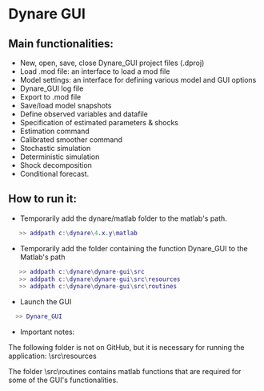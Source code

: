Dynare GUI
==========

Main functionalities:
---------------------

- New, open, save, close Dynare_GUI project files (.dproj)
- Load .mod file: an interface to load a mod file
- Model settings: an interface for defining various model and GUI options
- Dynare_GUI log file
- Export to .mod file
- Save/load model snapshots
- Define observed variables and datafile
- Specification of estimated parameters & shocks
- Estimation command
- Calibrated smoother command
- Stochastic simulation
- Deterministic simulation
- Shock decomposition
- Conditional forecast.

How to run it:
--------------

- Temporarily add the dynare/matlab folder to the matlab's path.

```matlab
   >> addpath c:\dynare\4.x.y\matlab
```

- Temporarily add the folder containing the function Dynare_GUI to the Matlab's path

```matlab
   >> addpath c:\dynare\dynare-gui\src
   >> addpath c:\dynare\dynare-gui\src\resources
   >> addpath c:\dynare\dynare-gui\src\routines
```

- Launch the GUI

```matlab
  >> Dynare_GUI
```

- Important notes: 

The following folder is not on GitHub, but it is necessary for running the application: \src\resources

The folder \src\routines contains matlab functions that are required for some of the GUI's functionalities.
